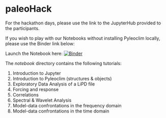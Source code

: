 # paleoHack

For the hackathon days, please use the link to the JupyterHub provided to the participants.

If you wish to play with our Notebooks without installing Pyleoclim locally, please use the Binder link below:

Launch the Notebook here: [![Binder](https://mybinder.org/badge_logo.svg)](https://mybinder.org/v2/gh/LinkedEarth/paleoHackathon/HEAD)


The _notebook_ directory contains the following tutorials:

1. Introduction to Jupyter
1. Introduction to Pyleoclim (structures & objects)
1. Exploratory Data Analysis of a LiPD file
1. Forcing and response
1. Correlations
1. Spectral & Wavelet Analysis
1. Model-data confrontations in the frequency domain
1. Model-data confrontations in the time domain
